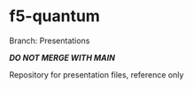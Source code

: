 # f5-quantum

Branch: Presentations

***DO NOT MERGE WITH MAIN***

Repository for presentation files, reference only

